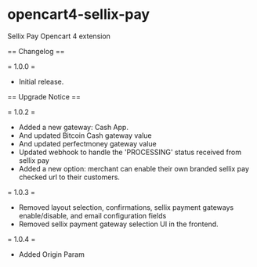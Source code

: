 opencart4-sellix-pay
======================

Sellix Pay Opencart 4 extension

== Changelog ==

= 1.0.0 =
* Initial release.

== Upgrade Notice ==

= 1.0.2 =
- Added a new gateway: Cash App.
- And updated Bitcoin Cash gateway value
- And updated perfectmoney gateway value
- Updated webhook to handle the 'PROCESSING' status received from sellix pay
- Added a new option: merchant can enable their own branded sellix pay checked url to their customers.

= 1.0.3 =
- Removed layout selection, confirmations, sellix payment gateways enable/disable, and email configuration fields
- Removed sellix payment gateway selection UI in the frontend.

= 1.0.4 =
- Added Origin Param
